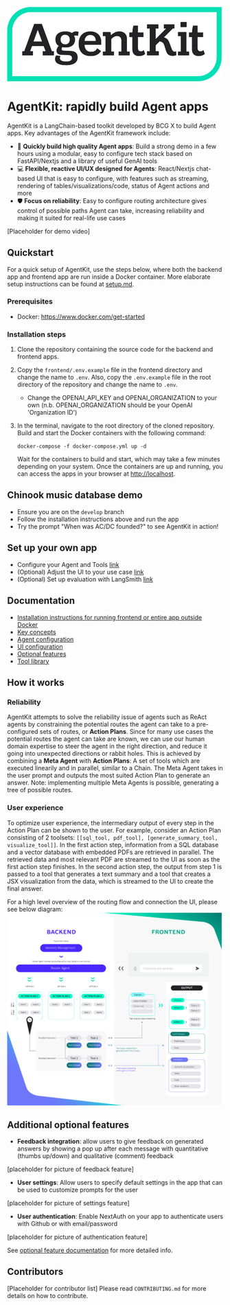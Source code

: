 <img src="static/AgentKit_logo_color.png" alt="AgentKit logo" style="width:500px;"/>

# AgentKit: rapidly build Agent apps
AgentKit is a LangChain-based toolkit developed by BCG X to build Agent apps. Key advantages of the AgentKit framework include:
- 🚀 **Quickly build high quality Agent apps**: Build a strong demo in a few hours using a modular, easy to configure tech stack based on FastAPI/Nextjs and a library of useful GenAI tools
- 💻 **Flexible, reactive UI/UX designed for Agents**: React/Nextjs chat-based UI that is easy to configure, with features such as streaming, rendering of tables/visualizations/code, status of Agent actions and more
- 🛡️ **Focus on reliability**: Easy to configure routing architecture gives control of possible paths Agent can take, increasing reliability and making it suited for real-life use cases

[Placeholder for demo video]

## Quickstart
For a quick setup of AgentKit, use the steps below, where both the backend app and frontend app are run inside a Docker container. More elaborate setup instructions can be found at [setup.md](docs/setup.md).

### Prerequisites
- Docker: https://www.docker.com/get-started

### Installation steps
1. Clone the repository containing the source code for the backend and frontend apps.

2. Copy the `frontend/.env.example` file in the frontend directory and change the name to `.env`. Also, copy the `.env.example` file in the root directory of the repository and change the name to `.env`.
   - Change the OPENAI_API_KEY and OPENAI_ORGANIZATION to your own (n.b. OPENAI_ORGANIZATION should be your OpenAI 'Organization ID')

3. In the terminal, navigate to the root directory of the cloned repository. Build and start the Docker containers with the following command:
   ```
   docker-compose -f docker-compose.yml up -d
   ```
   Wait for the containers to build and start, which may take a few minutes depending on your system. Once the containers are up and running, you can access the apps in your browser at [http://localhost](http://localhost/).

## Chinook music database demo
- Ensure you are on the `develop` branch
- Follow the installation instructions above and run the app
- Try the prompt "When was AC/DC founded?" to see AgentKit in action!

## Set up your own app
- Configure your Agent and Tools [link](docs/configure_agent_and_tools.md)
- (Optional) Adjust the UI to your use case [link](docs/configure_ui.md)
- (Optional) Set up evaluation with LangSmith [link](docs/evaluation.md)

## Documentation
- [Installation instructions for running frontend or entire app outside Docker](docs/setup_development.md)
- [Key concepts](docs/key_concepts.md)
- [Agent configuration](docs/configure_agent.md)
- [UI configuration](docs/configure_ui.md)
- [Optional features](docs/optional_features.md)
- [Tool library](docs/tool_library.md)

## How it works

### Reliability
AgentKit attempts to solve the reliability issue of agents such as ReAct agents by constraining the potential routes the agent can take to a pre-configured sets of routes, or **Action Plans**. Since for many use cases the potential routes the agent can take are known, we can use our human domain expertise to steer the agent in the right direction, and reduce it going into unexpected directions or rabbit holes. This is achieved by combining a **Meta Agent** with **Action Plans**: A set of tools which are executed linearily and in parallel, similar to a Chain. The Meta Agent takes in the user prompt and outputs the most suited Action Plan to generate an answer. Note: implementing multiple Meta Agents is possible, generating a tree of possible routes.

### User experience
To optimize user experience, the intermediary output of every step in the Action Plan can be shown to the user. For example, consider an Action Plan consisting of 2 toolsets: `[[sql_tool, pdf_tool], [generate_summary_tool, visualize_tool]]`. In the first action step, information from a SQL database and a vector database with embedded PDFs are retrieved in parallel. The retrieved data and most relevant PDF are streamed to the UI as soon as the first action step finishes. In the second action step, the output from step 1 is passed to a tool that generates a text summary and a tool that creates a JSX visualization from the data, which is streamed to the UI to create the final answer.

For a high level overview of the routing flow and connection the UI, please see below diagram:
<img src="static/AgentKit_flow_diagram.png" alt="AgentKit framework" style="width:500px;"/>

## Additional optional features

- **Feedback integration**: allow users to give feedback on generated answers by showing a pop up after each message with quantitative (thumbs up/down) and qualitative (comment) feedback

[placeholder for picture of feedback feature]

- **User settings**: Allow users to specify default settings in the app that can be used to customize prompts for the user

[placeholder for picture of settings feature]

- **User authentication**: Enable NextAuth on your app to authenticate users with Github or with email/password

[placeholder for picture of authentication feature]

See [optional feature documentation](docs/optional_features.md) for more detailed info.

## Contributors

[Placeholder for contributor list]
Please read `CONTRIBUTING.md` for more details on how to contribute.
